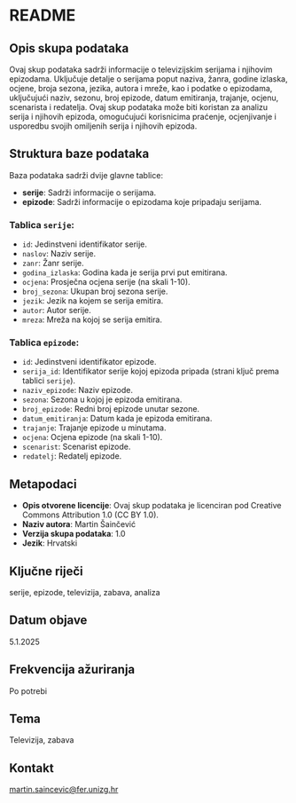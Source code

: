 # README

## Opis skupa podataka

Ovaj skup podataka sadrži informacije o televizijskim serijama i njihovim epizodama. Uključuje detalje o serijama poput naziva, žanra, godine izlaska, ocjene, broja sezona, jezika, autora i mreže, kao i podatke o epizodama, uključujući naziv, sezonu, broj epizode, datum emitiranja, trajanje, ocjenu, scenarista i redatelja. Ovaj skup podataka može biti koristan za analizu serija i njihovih epizoda, omogućujući korisnicima praćenje, ocjenjivanje i usporedbu svojih omiljenih serija i njihovih epizoda.

## Struktura baze podataka

Baza podataka sadrži dvije glavne tablice:

- **serije**: Sadrži informacije o serijama.
- **epizode**: Sadrži informacije o epizodama koje pripadaju serijama.

### Tablica `serije`:

- `id`: Jedinstveni identifikator serije.
- `naslov`: Naziv serije.
- `zanr`: Žanr serije.
- `godina_izlaska`: Godina kada je serija prvi put emitirana.
- `ocjena`: Prosječna ocjena serije (na skali 1-10).
- `broj_sezona`: Ukupan broj sezona serije.
- `jezik`: Jezik na kojem se serija emitira.
- `autor`: Autor serije.
- `mreza`: Mreža na kojoj se serija emitira.

### Tablica `epizode`:

- `id`: Jedinstveni identifikator epizode.
- `serija_id`: Identifikator serije kojoj epizoda pripada (strani ključ prema tablici `serije`).
- `naziv_epizode`: Naziv epizode.
- `sezona`: Sezona u kojoj je epizoda emitirana.
- `broj_epizode`: Redni broj epizode unutar sezone.
- `datum_emitiranja`: Datum kada je epizoda emitirana.
- `trajanje`: Trajanje epizode u minutama.
- `ocjena`: Ocjena epizode (na skali 1-10).
- `scenarist`: Scenarist epizode.
- `redatelj`: Redatelj epizode.

## Metapodaci

- **Opis otvorene licencije**: Ovaj skup podataka je licenciran pod Creative Commons Attribution 1.0 (CC BY 1.0).
- **Naziv autora**: Martin Šainčević
- **Verzija skupa podataka**: 1.0
- **Jezik**: Hrvatski

## Ključne riječi

serije, epizode, televizija, zabava, analiza

## Datum objave

5.1.2025

## Frekvencija ažuriranja

Po potrebi

## Tema

Televizija, zabava

## Kontakt

martin.saincevic@fer.unizg.hr
